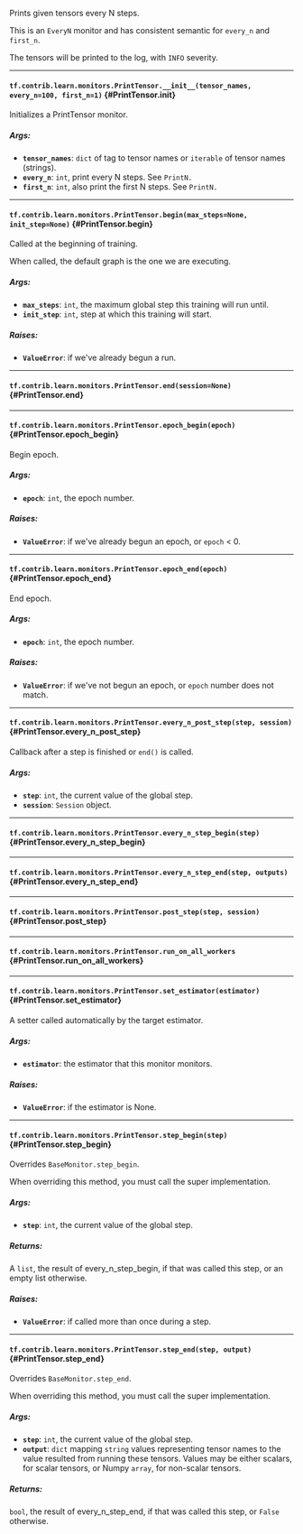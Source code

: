 Prints given tensors every N steps.

This is an `EveryN` monitor and has consistent semantic for `every_n`
and `first_n`.

The tensors will be printed to the log, with `INFO` severity.
- - -

#### `tf.contrib.learn.monitors.PrintTensor.__init__(tensor_names, every_n=100, first_n=1)` {#PrintTensor.__init__}

Initializes a PrintTensor monitor.

##### Args:


*  <b>`tensor_names`</b>: `dict` of tag to tensor names or
      `iterable` of tensor names (strings).
*  <b>`every_n`</b>: `int`, print every N steps. See `PrintN.`
*  <b>`first_n`</b>: `int`, also print the first N steps. See `PrintN.`


- - -

#### `tf.contrib.learn.monitors.PrintTensor.begin(max_steps=None, init_step=None)` {#PrintTensor.begin}

Called at the beginning of training.

When called, the default graph is the one we are executing.

##### Args:


*  <b>`max_steps`</b>: `int`, the maximum global step this training will run until.
*  <b>`init_step`</b>: `int`, step at which this training will start.

##### Raises:


*  <b>`ValueError`</b>: if we've already begun a run.


- - -

#### `tf.contrib.learn.monitors.PrintTensor.end(session=None)` {#PrintTensor.end}




- - -

#### `tf.contrib.learn.monitors.PrintTensor.epoch_begin(epoch)` {#PrintTensor.epoch_begin}

Begin epoch.

##### Args:


*  <b>`epoch`</b>: `int`, the epoch number.

##### Raises:


*  <b>`ValueError`</b>: if we've already begun an epoch, or `epoch` < 0.


- - -

#### `tf.contrib.learn.monitors.PrintTensor.epoch_end(epoch)` {#PrintTensor.epoch_end}

End epoch.

##### Args:


*  <b>`epoch`</b>: `int`, the epoch number.

##### Raises:


*  <b>`ValueError`</b>: if we've not begun an epoch, or `epoch` number does not match.


- - -

#### `tf.contrib.learn.monitors.PrintTensor.every_n_post_step(step, session)` {#PrintTensor.every_n_post_step}

Callback after a step is finished or `end()` is called.

##### Args:


*  <b>`step`</b>: `int`, the current value of the global step.
*  <b>`session`</b>: `Session` object.


- - -

#### `tf.contrib.learn.monitors.PrintTensor.every_n_step_begin(step)` {#PrintTensor.every_n_step_begin}




- - -

#### `tf.contrib.learn.monitors.PrintTensor.every_n_step_end(step, outputs)` {#PrintTensor.every_n_step_end}




- - -

#### `tf.contrib.learn.monitors.PrintTensor.post_step(step, session)` {#PrintTensor.post_step}




- - -

#### `tf.contrib.learn.monitors.PrintTensor.run_on_all_workers` {#PrintTensor.run_on_all_workers}




- - -

#### `tf.contrib.learn.monitors.PrintTensor.set_estimator(estimator)` {#PrintTensor.set_estimator}

A setter called automatically by the target estimator.

##### Args:


*  <b>`estimator`</b>: the estimator that this monitor monitors.

##### Raises:


*  <b>`ValueError`</b>: if the estimator is None.


- - -

#### `tf.contrib.learn.monitors.PrintTensor.step_begin(step)` {#PrintTensor.step_begin}

Overrides `BaseMonitor.step_begin`.

When overriding this method, you must call the super implementation.

##### Args:


*  <b>`step`</b>: `int`, the current value of the global step.

##### Returns:

  A `list`, the result of every_n_step_begin, if that was called this step,
  or an empty list otherwise.

##### Raises:


*  <b>`ValueError`</b>: if called more than once during a step.


- - -

#### `tf.contrib.learn.monitors.PrintTensor.step_end(step, output)` {#PrintTensor.step_end}

Overrides `BaseMonitor.step_end`.

When overriding this method, you must call the super implementation.

##### Args:


*  <b>`step`</b>: `int`, the current value of the global step.
*  <b>`output`</b>: `dict` mapping `string` values representing tensor names to
    the value resulted from running these tensors. Values may be either
    scalars, for scalar tensors, or Numpy `array`, for non-scalar tensors.

##### Returns:

  `bool`, the result of every_n_step_end, if that was called this step,
  or `False` otherwise.



